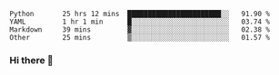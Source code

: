 <!--START_SECTION:waka-->

```text
Python       25 hrs 12 mins  ███████████████████████░░   91.90 %
YAML         1 hr 1 min      █░░░░░░░░░░░░░░░░░░░░░░░░   03.74 %
Markdown     39 mins         ▓░░░░░░░░░░░░░░░░░░░░░░░░   02.38 %
Other        25 mins         ▒░░░░░░░░░░░░░░░░░░░░░░░░   01.57 %
```

<!--END_SECTION:waka-->

### Hi there 👋

<!--
**DnC275/DnC275** is a ✨ _special_ ✨ repository because its `README.md` (this file) appears on your GitHub profile.

Here are some ideas to get you started:

- 🔭 I’m currently working on ...
- 🌱 I’m currently learning ...
- 👯 I’m looking to collaborate on ...
- 🤔 I’m looking for help with ...
- 💬 Ask me about ...
- 📫 How to reach me: ...
- 😄 Pronouns: ...
- ⚡ Fun fact: ...
-->
